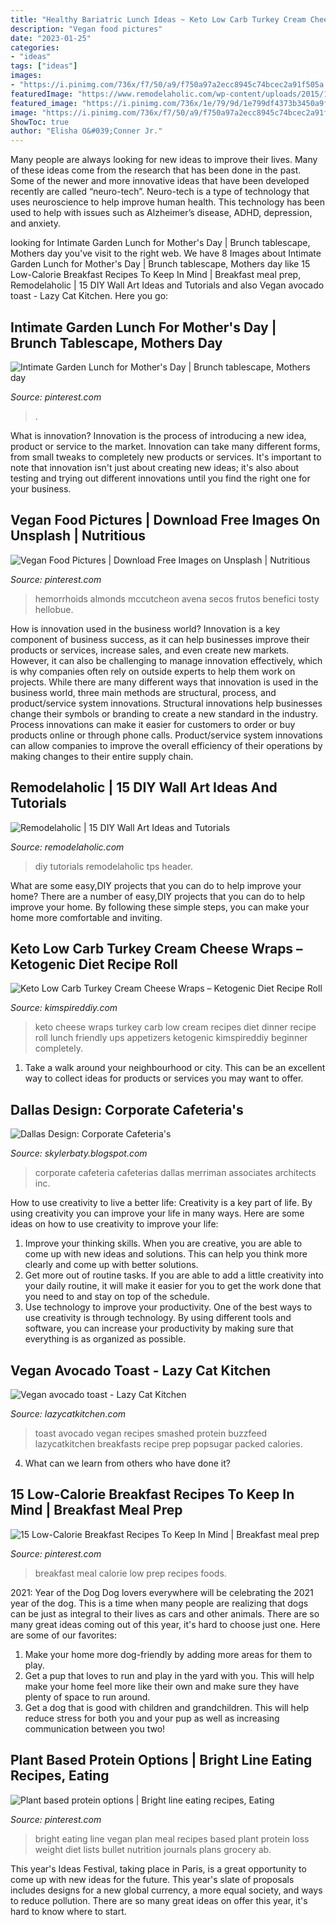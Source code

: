 ```yaml
---
title: "Healthy Bariatric Lunch Ideas ~ Keto Low Carb Turkey Cream Cheese Wraps – Ketogenic Diet Recipe Roll"
description: "Vegan food pictures"
date: "2023-01-25"
categories:
- "ideas"
tags: ["ideas"]
images:
- "https://i.pinimg.com/736x/f7/50/a9/f750a97a2ecc8945c74bcec2a91f505a.jpg"
featuredImage: "https://www.remodelaholic.com/wp-content/uploads/2015/11/15-DIY-Wall-Art-Ideas-560x800.jpg"
featured_image: "https://i.pinimg.com/736x/1e/79/9d/1e799df4373b3450a9fff892b0790165.jpg"
image: "https://i.pinimg.com/736x/f7/50/a9/f750a97a2ecc8945c74bcec2a91f505a.jpg"
ShowToc: true
author: "Elisha O&#039;Conner Jr."
---
```



Many people are always looking for new ideas to improve their lives. Many of these ideas come from the research that has been done in the past. Some of the newer and more innovative ideas that have been developed recently are called “neuro-tech”. Neuro-tech is a type of technology that uses neuroscience to help improve human health. This technology has been used to help with issues such as Alzheimer’s disease, ADHD, depression, and anxiety.

	

		
looking for Intimate Garden Lunch for Mother&#039;s Day | Brunch tablescape, Mothers day you've visit to the right web. We have 8 Images about Intimate Garden Lunch for Mother&#039;s Day | Brunch tablescape, Mothers day like 15 Low-Calorie Breakfast Recipes To Keep In Mind | Breakfast meal prep, Remodelaholic | 15 DIY Wall Art Ideas and Tutorials and also Vegan avocado toast - Lazy Cat Kitchen. Here you go:
		
    
## Intimate Garden Lunch For Mother&#039;s Day | Brunch Tablescape, Mothers Day

<img loading=lazy src="https://i.pinimg.com/736x/b3/b9/5e/b3b95ec4582cb4bb6df296dfc94583cb.jpg" onerror="this.onerror=null;this.src='https://tse4.mm.bing.net/th?id=OIP.4AfJI3vdcuXXPah1vMqvlQHaLJ&amp;pid=15.1';" alt="Intimate Garden Lunch for Mother&#039;s Day | Brunch tablescape, Mothers day">

_Source: pinterest.com_

>. 

	

What is innovation?
Innovation is the process of introducing a new idea, product or service to the market. Innovation can take many different forms, from small tweaks to completely new products or services. It's important to note that innovation isn't just about creating new ideas; it's also about testing and trying out different innovations until you find the right one for your business.

    
## Vegan Food Pictures | Download Free Images On Unsplash | Nutritious

<img loading=lazy src="https://i.pinimg.com/736x/1e/79/9d/1e799df4373b3450a9fff892b0790165.jpg" onerror="this.onerror=null;this.src='https://tse2.mm.bing.net/th?id=OIP.Z7iQ0n7_jf8GNlpQzATglgHaKz&amp;pid=15.1';" alt="Vegan Food Pictures | Download Free Images on Unsplash | Nutritious">

_Source: pinterest.com_

>hemorrhoids almonds mccutcheon avena secos frutos benefici tosty hellobue. 

	

How is innovation used in the business world?
Innovation is a key component of business success, as it can help businesses improve their products or services, increase sales, and even create new markets. However, it can also be challenging to manage innovation effectively, which is why companies often rely on outside experts to help them work on projects. 
While there are many different ways that innovation is used in the business world, three main methods are structural, process, and product/service system innovations. Structural innovations help businesses change their symbols or branding to create a new standard in the industry. Process innovations can make it easier for customers to order or buy products online or through phone calls. Product/service system innovations can allow companies to improve the overall efficiency of their operations by making changes to their entire supply chain.

    
## Remodelaholic | 15 DIY Wall Art Ideas And Tutorials

<img loading=lazy src="https://www.remodelaholic.com/wp-content/uploads/2015/11/15-DIY-Wall-Art-Ideas-560x800.jpg" onerror="this.onerror=null;this.src='https://tse3.mm.bing.net/th?id=OIP.eUC_SlAHhMwAzkMk524V9gHaKl&amp;pid=15.1';" alt="Remodelaholic | 15 DIY Wall Art Ideas and Tutorials">

_Source: remodelaholic.com_

>diy tutorials remodelaholic tps header. 

	

What are some easy,DIY projects that you can do to help improve your home?
There are a number of easy,DIY projects that you can do to help improve your home. By following these simple steps, you can make your home more comfortable and inviting.

    
## Keto Low Carb Turkey Cream Cheese Wraps – Ketogenic Diet Recipe Roll

<img loading=lazy src="https://kimspireddiy.com/wp-content/uploads/2020/08/keto-turkey-cream-cheese-wraps-1-1.jpg" onerror="this.onerror=null;this.src='https://tse2.mm.bing.net/th?id=OIP.HhoNLrCuIxkVR_wogDxoqQHaLH&amp;pid=15.1';" alt="Keto Low Carb Turkey Cream Cheese Wraps – Ketogenic Diet Recipe Roll">

_Source: kimspireddiy.com_

>keto cheese wraps turkey carb low cream recipes diet dinner recipe roll lunch friendly ups appetizers ketogenic kimspireddiy beginner completely. 

	

1. Take a walk around your neighbourhood or city. This can be an excellent way to collect ideas for products or services you may want to offer.

    
## Dallas Design: Corporate Cafeteria&#039;s

<img loading=lazy src="http://2.bp.blogspot.com/-5p_vfW8radk/T_r4B2FV2nI/AAAAAAAAAN4/WEuick40wnw/s1600/IMG_6287.jpg" onerror="this.onerror=null;this.src='https://tse3.mm.bing.net/th?id=OIP.4YC6UoAjVp_SpAOQkZ1tIgHaE7&amp;pid=15.1';" alt="Dallas Design: Corporate Cafeteria&#039;s">

_Source: skylerbaty.blogspot.com_

>corporate cafeteria cafeterias dallas merriman associates architects inc. 

	

How to use creativity to live a better life:
Creativity is a key part of life. By using creativity you can improve your life in many ways. Here are some ideas on how to use creativity to improve your life: 
1. Improve your thinking skills. When you are creative, you are able to come up with new ideas and solutions. This can help you think more clearly and come up with better solutions. 
2. Get more out of routine tasks. If you are able to add a little creativity into your daily routine, it will make it easier for you to get the work done that you need to and stay on top of the schedule. 
3. Use technology to improve your productivity. One of the best ways to use creativity is through technology. By using different tools and software, you can increase your productivity by making sure that everything is as organized as possible. 

    
## Vegan Avocado Toast - Lazy Cat Kitchen

<img loading=lazy src="https://cdn77-s3.lazycatkitchen.com/wp-content/uploads/2017/03/vegan-avocado-toast.jpg" onerror="this.onerror=null;this.src='https://tse1.mm.bing.net/th?id=OIP.ZOy0SDK479qjkdZpbq4uqAHaLH&amp;pid=15.1';" alt="Vegan avocado toast - Lazy Cat Kitchen">

_Source: lazycatkitchen.com_

>toast avocado vegan recipes smashed protein buzzfeed lazycatkitchen breakfasts recipe prep popsugar packed calories. 

	

4) What can we learn from others who have done it?

    
## 15 Low-Calorie Breakfast Recipes To Keep In Mind | Breakfast Meal Prep

<img loading=lazy src="https://i.pinimg.com/736x/47/4e/69/474e695712521534a14619f66c498233.jpg" onerror="this.onerror=null;this.src='https://tse2.mm.bing.net/th?id=OIP.5AEwk1VkHKX6EGC8gXsOBAHaLH&amp;pid=15.1';" alt="15 Low-Calorie Breakfast Recipes To Keep In Mind | Breakfast meal prep">

_Source: pinterest.com_

>breakfast meal calorie low prep recipes foods. 

	

2021: Year of the Dog
Dog lovers everywhere will be celebrating the 2021 year of the dog. This is a time when many people are realizing that dogs can be just as integral to their lives as cars and other animals. There are so many great ideas coming out of this year, it's hard to choose just one. Here are some of our favorites: 
1) Make your home more dog-friendly by adding more areas for them to play.
2) Get a pup that loves to run and play in the yard with you. This will help make your home feel more like their own and make sure they have plenty of space to run around. 
3) Get a dog that is good with children and grandchildren. This will help reduce stress for both you and your pup as well as increasing communication between you two!

    
## Plant Based Protein Options | Bright Line Eating Recipes, Eating

<img loading=lazy src="https://i.pinimg.com/736x/f7/50/a9/f750a97a2ecc8945c74bcec2a91f505a.jpg" onerror="this.onerror=null;this.src='https://tse4.mm.bing.net/th?id=OIP.08hP-EvWv4gUogpU8x1DcQHaJ4&amp;pid=15.1';" alt="Plant based protein options | Bright line eating recipes, Eating">

_Source: pinterest.com_

>bright eating line vegan plan meal recipes based plant protein loss weight diet lists bullet nutrition journals plans grocery ab. 

	

This year's Ideas Festival, taking place in Paris, is a great opportunity to come up with new ideas for the future. This year's slate of proposals includes designs for a new global currency, a more equal society, and ways to reduce pollution. There are so many great ideas on offer this year, it's hard to know where to start.

